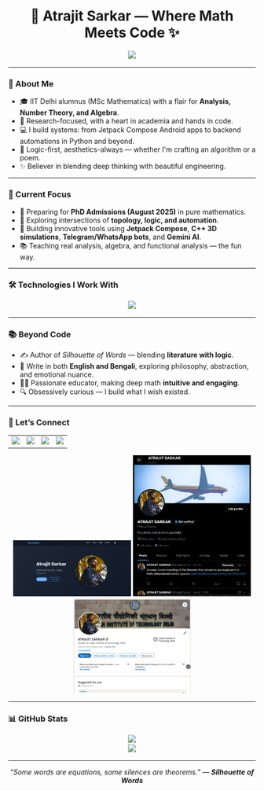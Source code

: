 <h1 align="center">🚀 Atrajit Sarkar — Where Math Meets Code ✨</h1>
<p align="center">
  <img src="https://readme-typing-svg.herokuapp.com?font=Fira+Code&size=24&pause=1000&center=true&vCenter=true&width=480&lines=Mathematician+%7C+Developer+%7C+Poet;I+Build+Systems+With+Soul+%E2%9C%A8;Theory+Meets+Practice+In+My+Lab;Jetpack+Compose+%2B+C%2B%2B+%2B+Python+Wizardry;Poetry%2C+Code+%26+Pure+Logic+🎯" />
</p>

---

### 🌌 About Me
- 🎓 IIT Delhi alumnus (MSc Mathematics) with a flair for **Analysis, Number Theory, and Algebra**.
- 📜 Research-focused, with a heart in academia and hands in code.
- 💻 I build systems: from Jetpack Compose Android apps to backend automations in Python and beyond.
- 🧠 Logic-first, aesthetics-always — whether I'm crafting an algorithm or a poem.
- ✨ Believer in blending deep thinking with beautiful engineering.

---

### 🧠 Current Focus
- 🧾 Preparing for **PhD Admissions (August 2025)** in pure mathematics.
- 🧩 Exploring intersections of **topology, logic, and automation**.
- 🤖 Building innovative tools using **Jetpack Compose**, **C++ 3D simulations**, **Telegram/WhatsApp bots**, and **Gemini AI**.
- 📚 Teaching real analysis, algebra, and functional analysis — the fun way.

---

### 🛠️ Technologies I Work With
<div align="center">
  <img src="https://skillicons.dev/icons?i=py,cpp,java,androidstudio,js,ts,react,nextjs,html,css,tailwind,git,docker,linux,mongodb,sqlite,vscode,figma" />
</div>

---

### 📚 Beyond Code
- ✍️ Author of *Silhouette of Words* — blending **literature with logic**.
- 📖 Write in both **English and Bengali**, exploring philosophy, abstraction, and emotional nuance.
- 👨‍🏫 Passionate educator, making deep math **intuitive and engaging**.
- 🔍 Obsessively curious — I build what I wish existed.

---

### 🔗 Let’s Connect

<table>
  <tr>
    <td><a href="https://atrajit-sarkar.gongobongo.org/" target="_blank"><img src="https://img.shields.io/badge/-Portfolio-24292e?style=for-the-badge&logo=firefox&logoColor=white" /></a></td>
    <td><a href="https://x.com/AtrajitSarkar" target="_blank"><img src="https://img.shields.io/badge/-@AtrajitSarkar-1DA1F2?style=for-the-badge&logo=twitter&logoColor=white" /></a></td>
    <td><a href="https://www.linkedin.com/in/atrajit-sarkar-1729xxx1729/" target="_blank"><img src="https://img.shields.io/badge/-LinkedIn-0077B5?style=for-the-badge&logo=linkedin&logoColor=white" /></a></td>
    <td><a href="mailto:2tbmagic@gmail.com"><img src="https://img.shields.io/badge/-Email-D14836?style=for-the-badge&logo=gmail&logoColor=white" /></a></td>
  </tr>
</table>

<div align="center">
  <img src="https://raw.githubusercontent.com/Atrajit-Sarkar/atrajit-sarkar/main/previews/portfolio-preview.png" width="240" alt="Portfolio preview" />
  <img src="https://raw.githubusercontent.com/Atrajit-Sarkar/atrajit-sarkar/main/previews/twitter-preview.png" width="240" alt="Twitter preview" />
  <img src="https://raw.githubusercontent.com/Atrajit-Sarkar/atrajit-sarkar/main/previews/linkedin-preview.png" width="240" alt="LinkedIn preview" />
</div>

---

### 📊 GitHub Stats

<p align="center">
  <img src="https://github-readme-streak-stats.herokuapp.com/?user=atrajit-sarkar&theme=tokyonight&hide_border=true"/>
  <br/>
  <img src="https://github-readme-stats.vercel.app/api?username=atrajit-sarkar&show_icons=true&theme=radical&hide_border=true"/>
</p>

---

<p align="center"><i>“Some words are equations, some silences are theorems.” — <strong>Silhouette of Words</strong></i></p>
